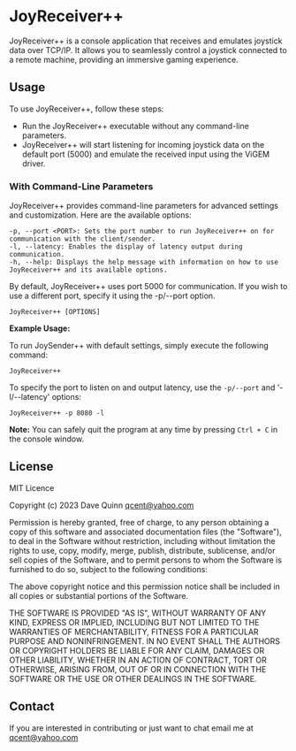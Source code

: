 # JoyReceiver++
JoyReceiver++ is a console application that receives and emulates joystick data over TCP/IP. It allows you to seamlessly control a joystick connected to a remote machine, providing an immersive gaming experience.

## Usage

To use JoyReceiver++, follow these steps:
- Run the JoyReceiver++ executable without any command-line parameters.
- JoyReceiver++ will start listening for incoming joystick data on the default port (5000) and emulate the received input using the ViGEM driver.

### With Command-Line Parameters

JoyReceiver++ provides command-line parameters for advanced settings and customization. Here are the available options:

    -p, --port <PORT>: Sets the port number to run JoyReceiver++ on for communication with the client/sender.
    -l, --latency: Enables the display of latency output during communication.
    -h, --help: Displays the help message with information on how to use JoyReceiver++ and its available options.

By default, JoyReceiver++ uses port 5000 for communication. If you wish to use a different port, specify it using the -p/--port option.

```
JoyReceiver++ [OPTIONS]
```

**Example Usage:**

To run JoySender++ with default settings, simply execute the following command:

```
JoyReceiver++
```

To specify the port to listen on and output latency, use the `-p/--port` and '-l/--latency' options:

```
JoyReceiver++ -p 8080 -l
```

**Note:** You can safely quit the program at any time by pressing `Ctrl + C` in the console window.

## License
MIT Licence

Copyright (c) 2023 Dave Quinn <qcent@yahoo.com>

Permission is hereby granted, free of charge, to any person obtaining a copy
of this software and associated documentation files (the "Software"), to deal
in the Software without restriction, including without limitation the rights
to use, copy, modify, merge, publish, distribute, sublicense, and/or sell
copies of the Software, and to permit persons to whom the Software is
furnished to do so, subject to the following conditions:

The above copyright notice and this permission notice shall be included in
all copies or substantial portions of the Software.

THE SOFTWARE IS PROVIDED "AS IS", WITHOUT WARRANTY OF ANY KIND, EXPRESS OR
IMPLIED, INCLUDING BUT NOT LIMITED TO THE WARRANTIES OF MERCHANTABILITY,
FITNESS FOR A PARTICULAR PURPOSE AND NONINFRINGEMENT. IN NO EVENT SHALL THE
AUTHORS OR COPYRIGHT HOLDERS BE LIABLE FOR ANY CLAIM, DAMAGES OR OTHER
LIABILITY, WHETHER IN AN ACTION OF CONTRACT, TORT OR OTHERWISE, ARISING FROM,
OUT OF OR IN CONNECTION WITH THE SOFTWARE OR THE USE OR OTHER DEALINGS IN
THE SOFTWARE.


## Contact
If you are interested in contributing or just want to chat email me at qcent@yahoo.com
